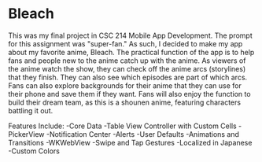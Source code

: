 # Bleach

This was my final project in CSC 214 Mobile App Development. The prompt for this assignment was "super-fan." As such, I decided to make my app about my favorite anime, Bleach. The practical function of the app is to help fans and people new to the anime catch up with the anime. As viewers of the anime watch the show, they can check off the anime arcs (storylines) that they finish. They can also see which episodes are part of which arcs. Fans can also explore backgrounds for their anime that they can use for their phone and save them if they want. Fans will also enjoy the function to build their dream team, as this is a shounen anime, featuring characters battling it out.

Features Include:
-Core Data
-Table View Controller with Custom Cells
-PickerView
-Notification Center
-Alerts
-User Defaults
-Animations and Transitions
-WKWebView
-Swipe and Tap Gestures
-Localized in Japanese
-Custom Colors
